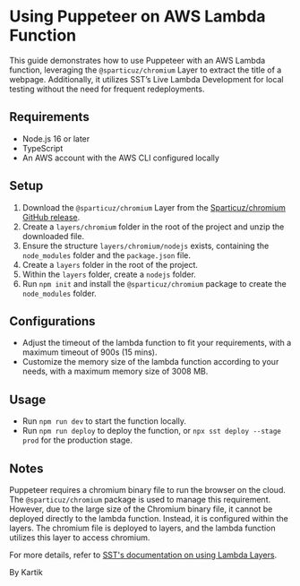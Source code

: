 # Using Puppeteer on AWS Lambda Function

This guide demonstrates how to use Puppeteer with an AWS Lambda function, leveraging the `@sparticuz/chromium` Layer to extract the title of a webpage. Additionally, it utilizes SST’s Live Lambda Development for local testing without the need for frequent redeployments.

## Requirements
- Node.js 16 or later
- TypeScript
- An AWS account with the AWS CLI configured locally

## Setup
1. Download the `@sparticuz/chromium` Layer from the [Sparticuz/chromium GitHub release](https://github.com/Sparticuz/chromium/releases).
2. Create a `layers/chromium` folder in the root of the project and unzip the downloaded file.
3. Ensure the structure `layers/chromium/nodejs` exists, containing the `node_modules` folder and the `package.json` file.
4. Create a `layers` folder in the root of the project.
5. Within the `layers` folder, create a `nodejs` folder.
6. Run `npm init` and install the `@sparticuz/chromium` package to create the `node_modules` folder.

## Configurations
- Adjust the timeout of the lambda function to fit your requirements, with a maximum timeout of 900s (15 mins).
- Customize the memory size of the lambda function according to your needs, with a maximum memory size of 3008 MB.

## Usage
- Run `npm run dev` to start the function locally.
- Run `npm run deploy` to deploy the function, or `npx sst deploy --stage prod` for the production stage.

## Notes
Puppeteer requires a chromium binary file to run the browser on the cloud. The `@sparticuz/chromium` package is used to manage this requirement. However, due to the large size of the Chromium binary file, it cannot be deployed directly to the lambda function. Instead, it is configured within the layers. The chromium file is deployed to layers, and the lambda function utilizes this layer to access chromium.

For more details, refer to [SST's documentation on using Lambda Layers](https://sst.dev/examples/how-to-use-lambda-layers-in-your-serverless-app.html).

By Kartik
